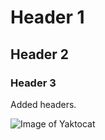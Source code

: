 # Header 1
## Header 2
### Header 3

Added headers.

![Image of Yaktocat](https://octodex.github.com/images/yaktocat.png)

